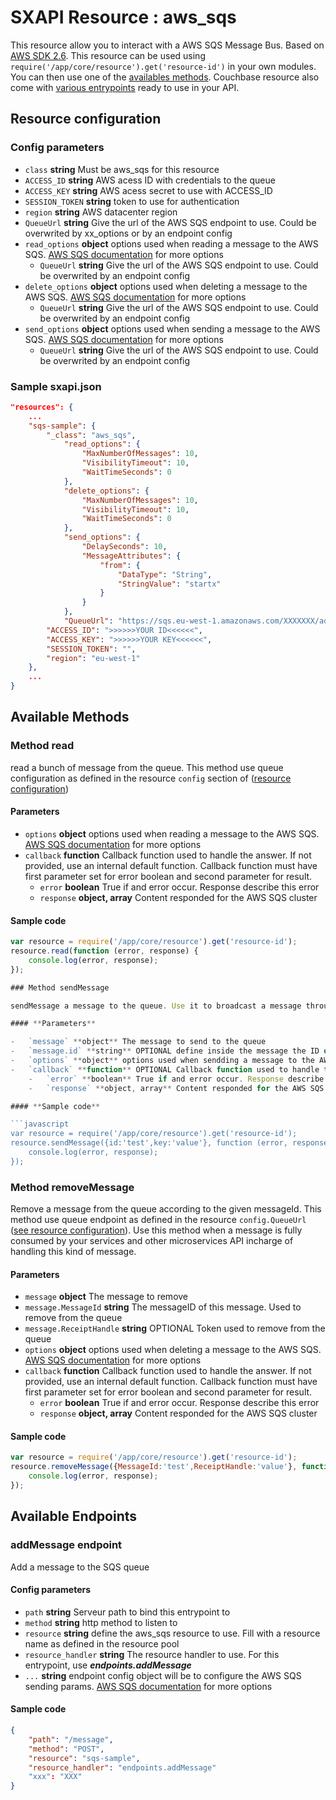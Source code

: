 # SXAPI Resource : aws_sqs

This resource allow you to interact with a AWS SQS Message Bus. Based on [AWS SDK 2.6](https://github.com/aws/aws-sdk-js). This resource can be used using ```require('/app/core/resource').get('resource-id')``` in your own modules. You can then use one of the [availables methods](#available-methods). Couchbase resource also come with [various entrypoints](#available-endpoints) ready to use in your API.

## Resource configuration

### **Config parameters**

-   `class` **string** Must be aws_sqs for this resource
-   `ACCESS_ID` **string** AWS acess ID with credentials to the queue
-   `ACCESS_KEY` **string** AWS acess secret to use with ACCESS_ID
-   `SESSION_TOKEN` **string** token to use for authentication
-   `region` **string** AWS datacenter region
-   `QueueUrl` **string** Give the url of the AWS SQS endpoint to use. Could be overwrited by xx_options or by an endpoint config
-   `read_options` **object** options used when reading a message to the AWS SQS. [AWS SQS documentation](http://docs.aws.amazon.com/AWSJavaScriptSDK/latest/AWS/SQS.html#receiveMessage-property) for more options
    -   `QueueUrl`  **string** Give the url of the AWS SQS endpoint to use. Could be overwrited by an endpoint config
-   `delete_options` **object** options used when deleting a message to the AWS SQS. [AWS SQS documentation](http://docs.aws.amazon.com/AWSJavaScriptSDK/latest/AWS/SQS.html#deleteMessage-property) for more options
    -   `QueueUrl`  **string** Give the url of the AWS SQS endpoint to use. Could be overwrited by an endpoint config
-   `send_options` **object** options used when sending a message to the AWS SQS. [AWS SQS documentation](http://docs.aws.amazon.com/AWSJavaScriptSDK/latest/AWS/SQS.html#sendMessage-property) for more options
    -   `QueueUrl`  **string** Give the url of the AWS SQS endpoint to use. Could be overwrited by an endpoint config

### **Sample sxapi.json**

```json
"resources": {
    ...
    "sqs-sample": {
        "_class": "aws_sqs",
            "read_options": {
                "MaxNumberOfMessages": 10,
                "VisibilityTimeout": 10,
                "WaitTimeSeconds": 0
            },
            "delete_options": {
                "MaxNumberOfMessages": 10,
                "VisibilityTimeout": 10,
                "WaitTimeSeconds": 0
            },
            "send_options": {
                "DelaySeconds": 10,
                "MessageAttributes": {
                    "from": {
                        "DataType": "String",
                        "StringValue": "startx"
                    }
                }
            },
            "QueueUrl": "https://sqs.eu-west-1.amazonaws.com/XXXXXXX/admin",
        "ACCESS_ID": ">>>>>>YOUR ID<<<<<<",
        "ACCESS_KEY": ">>>>>>YOUR KEY<<<<<<",
        "SESSION_TOKEN": "",
        "region": "eu-west-1"
    },
    ...
}
```

## Available Methods

### Method read

read a bunch of message from the queue. This method use queue configuration as defined in the resource ```config``` section of ([resource configuration](#resource-configuration))

#### **Parameters**

-   `options` **object** options used when reading a message to the AWS SQS. [AWS SQS documentation](http://docs.aws.amazon.com/AWSJavaScriptSDK/latest/AWS/SQS.html#receiveMessage-property) for more options
-   `callback` **function** Callback function used to handle the answer. If not provided, use an internal default function. Callback function must have first parameter set for error boolean and second parameter for result.
    -   `error` **boolean** True if and error occur. Response describe this error
    -   `response` **object, array** Content responded for the AWS SQS cluster

#### **Sample code**

```javascript
var resource = require('/app/core/resource').get('resource-id');
resource.read(function (error, response) {
    console.log(error, response);
});

### Method sendMessage

sendMessage a message to the queue. Use it to broadcast a message throught all you applications. This method use queue endpoint as defined in the resource ```config.QueueUrl``` ([see resource configuration](#resource-configuration))

#### **Parameters**

-   `message` **object** The message to send to the queue
-   `message.id` **string** OPTIONAL define inside the message the ID of this message
-   `options` **object** options used when sendding a message to the AWS SQS. [AWS SQS documentation](http://docs.aws.amazon.com/AWSJavaScriptSDK/latest/AWS/SQS.html#sendMessage-property) for more options
-   `callback` **function** OPTIONAL Callback function used to handle the answer. If not provided, use an internal default function. Callback function must have first parameter set for error boolean and second parameter for result.
    -   `error` **boolean** True if and error occur. Response describe this error
    -   `response` **object, array** Content responded for the AWS SQS cluster

#### **Sample code**

```javascript
var resource = require('/app/core/resource').get('resource-id');
resource.sendMessage({id:'test',key:'value'}, function (error, response) {
    console.log(error, response);
});
```

### Method removeMessage

Remove a message from the queue according to the given messageId. This method use queue endpoint as defined in the resource ```config.QueueUrl``` ([see resource configuration](#resource-configuration)). Use this method when a message is fully consumed by your services and other microservices API incharge of handling this kind of message.

#### **Parameters**

-   `message` **object** The message to remove
-   `message.MessageId` **string** The messageID of this message. Used to remove from the queue
-   `message.ReceiptHandle` **string** OPTIONAL Token used to remove from the queue
-   `options` **object** options used when deleting a message to the AWS SQS. [AWS SQS documentation](http://docs.aws.amazon.com/AWSJavaScriptSDK/latest/AWS/SQS.html#deleteMessage-property) for more options
-   `callback` **function** Callback function used to handle the answer.  If not provided, use an internal default function. Callback function must have first parameter set for error boolean and second parameter for result.
    -   `error` **boolean** True if and error occur. Response describe this error
    -   `response` **object, array** Content responded for the AWS SQS cluster

#### **Sample code**

```javascript
var resource = require('/app/core/resource').get('resource-id');
resource.removeMessage({MessageId:'test',ReceiptHandle:'value'}, function (error, response) {
    console.log(error, response);
});
```



## Available Endpoints

### addMessage endpoint

Add a message to the SQS queue

#### **Config parameters**

-   `path` **string** Serveur path to bind this entrypoint to
-   `method` **string** http method to listen to
-   `resource` **string** define the aws_sqs resource to use. Fill with a resource name as defined in the resource pool
-   `resource_handler` **string** The resource handler to use. For this entrypoint, use ***endpoints.addMessage***
-   `...` **string** endpoint config object will be to configure the AWS SQS sending params. [AWS SQS documentation](http://docs.aws.amazon.com/AWSJavaScriptSDK/latest/AWS/SQS.html#sendMessage-property) for more options

#### **Sample code**

```json 
{
    "path": "/message",
    "method": "POST",
    "resource": "sqs-sample",
    "resource_handler": "endpoints.addMessage"
    "xxx": "XXX"
}
```